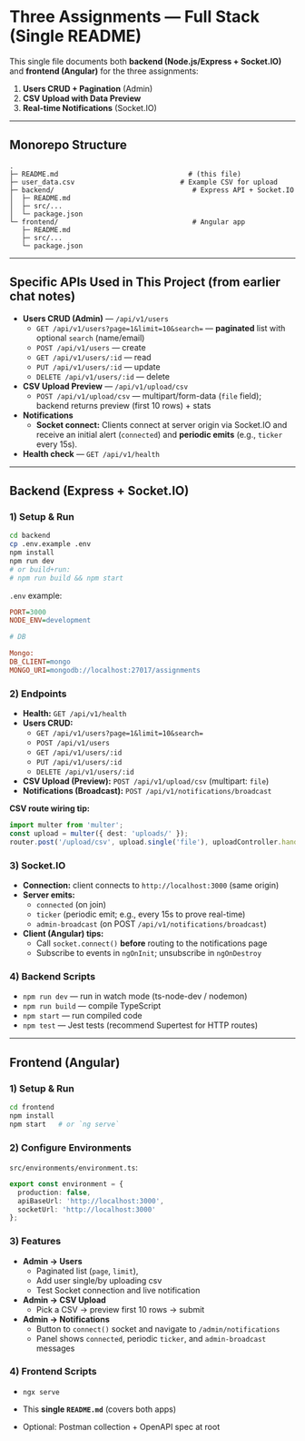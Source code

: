 
# Three Assignments — Full Stack (Single README)

This single file documents both **backend (Node.js/Express + Socket.IO)** and **frontend (Angular)** for the three assignments:

1. **Users CRUD + Pagination** (Admin)
2. **CSV Upload with Data Preview**
3. **Real-time Notifications** (Socket.IO)

---

## Monorepo Structure

```
.
├─ README.md                                # (this file)
├─ user_data.csv                          # Example CSV for upload
├─ backend/                                  # Express API + Socket.IO
│  ├─ README.md
│  ├─ src/...
│  └─ package.json
└─ frontend/                                 # Angular app
   ├─ README.md
   ├─ src/...
   └─ package.json
```


---

## Specific APIs Used in This Project (from earlier chat notes)

- **Users CRUD (Admin)** — `/api/v1/users`
  - `GET /api/v1/users?page=1&limit=10&search=` — **paginated** list with optional `search` (name/email)
  - `POST /api/v1/users` — create
  - `GET /api/v1/users/:id` — read
  - `PUT /api/v1/users/:id` — update
  - `DELETE /api/v1/users/:id` — delete
- **CSV Upload Preview** — `/api/v1/upload/csv`
  - `POST /api/v1/upload/csv` — multipart/form-data (`file` field); backend returns preview (first 10 rows) + stats
- **Notifications**
  - **Socket connect:** Clients connect at server origin via Socket.IO and receive an initial alert (`connected`) and **periodic emits** (e.g., `ticker` every 15s).
- **Health check** — `GET /api/v1/health`


---

## Backend (Express + Socket.IO)

### 1) Setup & Run

```bash
cd backend
cp .env.example .env
npm install
npm run dev
# or build+run:
# npm run build && npm start
```

`.env` example:
```ini
PORT=3000
NODE_ENV=development

# DB

Mongo:
DB_CLIENT=mongo
MONGO_URI=mongodb://localhost:27017/assignments
```

### 2) Endpoints

- **Health:** `GET /api/v1/health`
- **Users CRUD:**
  - `GET /api/v1/users?page=1&limit=10&search=`
  - `POST /api/v1/users`
  - `GET /api/v1/users/:id`
  - `PUT /api/v1/users/:id`
  - `DELETE /api/v1/users/:id`
- **CSV Upload (Preview):** `POST /api/v1/upload/csv` (multipart: `file`)
- **Notifications (Broadcast):** `POST /api/v1/notifications/broadcast`

**CSV route wiring tip:**
```ts
import multer from 'multer';
const upload = multer({ dest: 'uploads/' });
router.post('/upload/csv', upload.single('file'), uploadController.handleCsv);
```

### 3) Socket.IO

- **Connection:** client connects to `http://localhost:3000` (same origin)
- **Server emits:**
  - `connected` (on join)
  - `ticker` (periodic emit; e.g., every 15s to prove real-time)
  - `admin-broadcast` (on POST `/api/v1/notifications/broadcast`)
- **Client (Angular) tips:**
  - Call `socket.connect()` **before** routing to the notifications page
  - Subscribe to events in `ngOnInit`; unsubscribe in `ngOnDestroy`

### 4) Backend Scripts

- `npm run dev` — run in watch mode (ts-node-dev / nodemon)
- `npm run build` — compile TypeScript
- `npm start` — run compiled code
- `npm test` — Jest tests (recommend Supertest for HTTP routes)

---

## Frontend (Angular)

### 1) Setup & Run

```bash
cd frontend
npm install
npm start   # or `ng serve`
```

### 2) Configure Environments

`src/environments/environment.ts`:
```ts
export const environment = {
  production: false,
  apiBaseUrl: 'http://localhost:3000',
  socketUrl: 'http://localhost:3000'
};
```

### 3) Features

- **Admin → Users**
  - Paginated list (`page`, `limit`), 
  - Add user single/by uploading csv
  - Test Socket connection and live notification
- **Admin → CSV Upload**
  - Pick a CSV → preview first 10 rows → submit
- **Admin → Notifications**
  - Button to `connect()` socket and navigate to `/admin/notifications`
  - Panel shows `connected`, periodic `ticker`, and `admin-broadcast` messages


### 4) Frontend Scripts

- `ngx serve`



- This **single `README.md`** (covers both apps)
- Optional: Postman collection + OpenAPI spec at root
